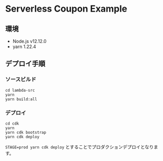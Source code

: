# Serverless Coupon Example

## 環境

- Node.js v12.12.0
- yarn 1.22.4

## デプロイ手順
### ソースビルド

```
cd lambda-src
yarn
yarn build:all
```

### デプロイ

```
cd cdk
yarn
yarn cdk bootstrap
yarn cdk deploy
```

`STAGE=prod yarn cdk deploy` とすることでプロダクションデプロイとなります。

